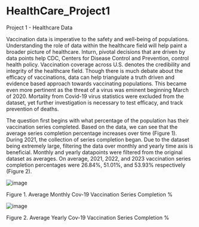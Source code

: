 # HealthCare_Project1
Project 1 - Healthcare Data

  Vaccination data is imperative to the safety and well-being of populations. Understanding the role of data within the healthcare field will help paint a broader picture of healthcare. Inturn, pivotal decisions that are driven by data points help CDC, Centers for Disease Control and Prevention, control health policy. Vaccination coverage across U.S. denotes the credibility and integrity of the healthcare field. Though there is much debate about the efficacy of vaccinations, data can help triangulate a truth driven and evidence based approach towards vaccinating populations. This became even more pertinent as the threat of a virus was eminent beginning March of 2020. Mortality from Covid-19 virus statistics were excluded from the dataset, yet further investigation is necessary to test efficacy, and track prevention of deaths.
  
  The question first begins with what percentage of the population has their vaccination series completed. Based on the data, we can see that the average series completion percentage increases over time (Figure 1). During 2021, the collection of series completion began. Due to the dataset being extremely large, filtering the data over monthly and yearly time axis is beneficial. Monthly and yearly datapoints were filtered from the original dataset as averages. On average, 2021, 2022, and 2023 vaccination series completion percentages were 26.84%, 51.01%, and 53.93% respectively (Figure 2). 

![image](https://github.com/deku1261/HealthCare_Project1/assets/92231055/179e51f2-1bd3-4658-9066-2ff683cf4c7a)

Figure 1. Average Monthly Cov-19 Vaccination Series Completion %

![image](https://github.com/deku1261/HealthCare_Project1/assets/92231055/18773593-8e14-4955-971c-cceb9aac3897)

Figure 2. Average Yearly Cov-19 Vaccination Series Completion %

